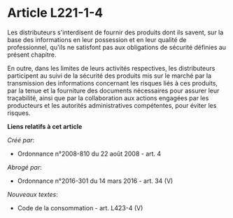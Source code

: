 # Article L221-1-4

Les distributeurs s'interdisent de fournir des produits dont ils savent, sur la base des informations en leur possession et
en leur qualité de professionnel, qu'ils ne satisfont pas aux obligations de sécurité définies au présent chapitre. 

En outre, dans les limites de leurs activités respectives, les distributeurs participent au suivi de la sécurité des produits
mis sur le marché par la transmission des informations concernant les risques liés à ces produits, par la tenue et la
fourniture des documents nécessaires pour assurer leur traçabilité, ainsi que par la collaboration aux actions engagées par
les producteurs et les autorités administratives compétentes, pour éviter les risques.

**Liens relatifs à cet article**

_Créé par_:

  - Ordonnance n°2008-810 du 22 août 2008 - art. 4

_Abrogé par_:

  - Ordonnance n°2016-301 du 14 mars 2016 - art. 34 (V)

_Nouveaux textes_:

  - Code de la consommation - art. L423-4 (V)
